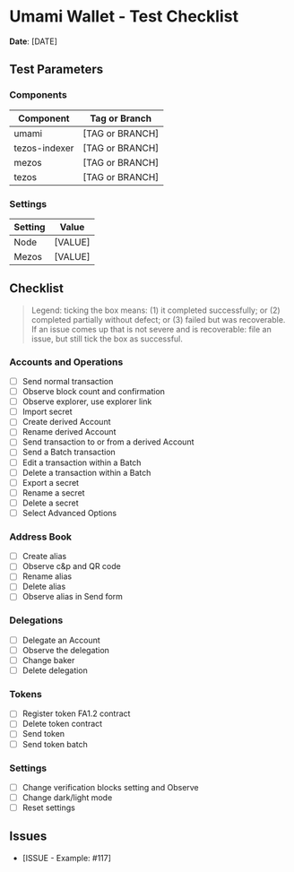 # Umami Wallet - Test Checklist

**Date**: [DATE]

## Test Parameters

### Components

| Component | Tag or Branch |
|--|--|
| umami | [TAG or BRANCH] |
| tezos-indexer | [TAG or BRANCH] |
| mezos | [TAG or BRANCH] |
| tezos | [TAG or BRANCH] |

### Settings

| Setting | Value |
|--|--|
| Node | [VALUE] |
| Mezos | [VALUE] |

## Checklist

> Legend: ticking the box means: (1) it completed successfully; or (2) completed partially without defect; or (3) failed but was recoverable. If an issue comes up that is not severe and is recoverable: file an issue, but still tick the box as successful.

### Accounts and Operations

 - [ ] Send normal transaction
 - [ ] Observe block count and confirmation
 - [ ] Observe explorer, use explorer link
 - [ ] Import secret
 - [ ] Create derived Account
 - [ ] Rename derived Account
 - [ ] Send transaction to or from a derived Account
 - [ ] Send a Batch transaction
 - [ ] Edit a transaction within a Batch
 - [ ] Delete a transaction within a Batch
 - [ ] Export a secret
 - [ ] Rename a secret
 - [ ] Delete a secret
 - [ ] Select Advanced Options

### Address Book

 - [ ] Create alias
 - [ ] Observe c&p and QR code
 - [ ] Rename alias
 - [ ] Delete alias
 - [ ] Observe alias in Send form

### Delegations

 - [ ] Delegate an Account
 - [ ] Observe the delegation
 - [ ] Change baker
 - [ ] Delete delegation

### Tokens

 - [ ] Register token FA1.2 contract
 - [ ] Delete token contract
 - [ ] Send token
 - [ ] Send token batch

### Settings

 - [ ] Change verification blocks setting and Observe
 - [ ] Change dark/light mode
 - [ ] Reset settings

## Issues

 * [ISSUE - Example: #117]
